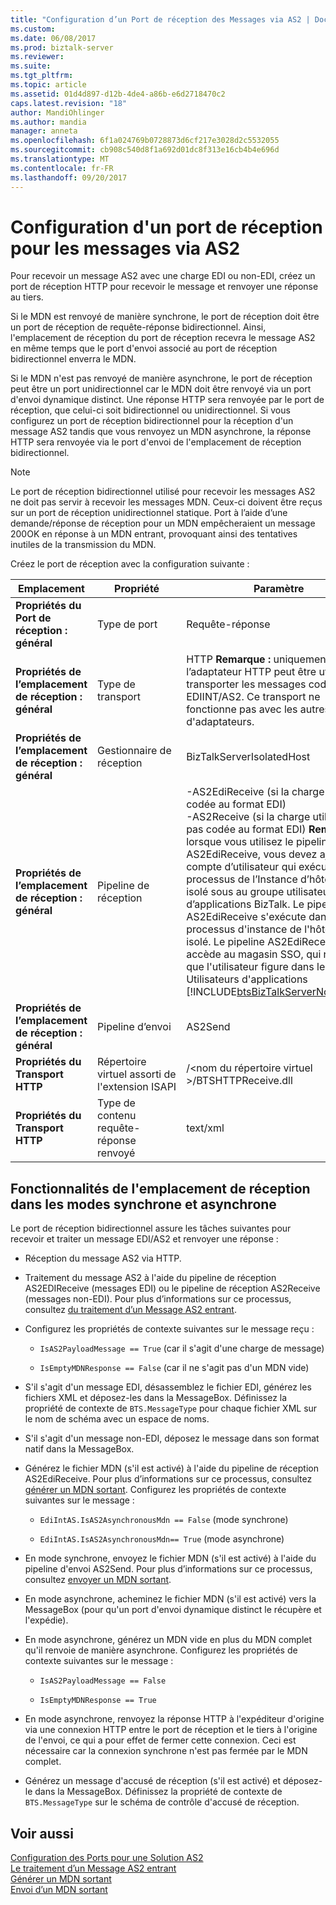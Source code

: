 ```yaml
---
title: "Configuration d’un Port de réception des Messages via AS2 | Documents Microsoft"
ms.custom: 
ms.date: 06/08/2017
ms.prod: biztalk-server
ms.reviewer: 
ms.suite: 
ms.tgt_pltfrm: 
ms.topic: article
ms.assetid: 01d4d897-d12b-4de4-a86b-e6d2718470c2
caps.latest.revision: "18"
author: MandiOhlinger
ms.author: mandia
manager: anneta
ms.openlocfilehash: 6f1a024769b0728873d6cf217e3028d2c5532055
ms.sourcegitcommit: cb908c540d8f1a692d01dc8f313e16cb4b4e696d
ms.translationtype: MT
ms.contentlocale: fr-FR
ms.lasthandoff: 09/20/2017
---
```

# <a name="configuring-a-receive-port-for-messages-over-as2"></a>Configuration d'un port de réception pour les messages via AS2
Pour recevoir un message AS2 avec une charge EDI ou non-EDI, créez un port de réception HTTP pour recevoir le message et renvoyer une réponse au tiers.  
  
 Si le MDN est renvoyé de manière synchrone, le port de réception doit être un port de réception de requête-réponse bidirectionnel. Ainsi, l'emplacement de réception du port de réception recevra le message AS2 en même temps que le port d'envoi associé au port de réception bidirectionnel enverra le MDN.  
  
 Si le MDN n'est pas renvoyé de manière asynchrone, le port de réception peut être un port unidirectionnel car le MDN doit être renvoyé via un port d'envoi dynamique distinct. Une réponse HTTP sera renvoyée par le port de réception, que celui-ci soit bidirectionnel ou unidirectionnel. Si vous configurez un port de réception bidirectionnel pour la réception d'un message AS2 tandis que vous renvoyez un MDN asynchrone, la réponse HTTP sera renvoyée via le port d'envoi de l'emplacement de réception bidirectionnel.  
  
> [!NOTE]
>  Le port de réception bidirectionnel utilisé pour recevoir les messages AS2 ne doit pas servir à recevoir les messages MDN. Ceux-ci doivent être reçus sur un port de réception unidirectionnel statique. Port à l’aide d’une demande/réponse de réception pour un MDN empêcheraient un message 200OK en réponse à un MDN entrant, provoquant ainsi des tentatives inutiles de la transmission du MDN.  
  
 Créez le port de réception avec la configuration suivante :  
  
|Emplacement|Propriété|Paramètre|  
|--------------|--------------|-------------|  
|**Propriétés du Port de réception : général**|Type de port|Requête-réponse|  
|**Propriétés de l’emplacement de réception : général**|Type de transport|HTTP **Remarque :** uniquement l’adaptateur HTTP peut être utilisé pour transporter les messages codés EDIINT/AS2. Ce transport ne fonctionne pas avec les autres types d'adaptateurs.|  
|**Propriétés de l’emplacement de réception : général**|Gestionnaire de réception|BizTalkServerIsolatedHost|  
|**Propriétés de l’emplacement de réception : général**|Pipeline de réception|-AS2EdiReceive (si la charge utile est codée au format EDI)<br />-AS2Receive (si la charge utile n’est pas codée au format EDI) **Remarque :** lorsque vous utilisez le pipeline AS2EdiReceive, vous devez ajouter le compte d’utilisateur qui exécute le processus de l’Instance d’hôte BizTalk isolé sous au groupe utilisateurs d’applications BizTalk. Le pipeline AS2EdiReceive s'exécute dans le processus d'instance de l'hôte BizTalk isolé. Le pipeline AS2EdiReceive accède au magasin SSO, qui requiert que l'utilisateur figure dans le groupe Utilisateurs d'applications [!INCLUDE[btsBizTalkServerNoVersion](../includes/btsbiztalkservernoversion-md.md)].|  
|**Propriétés de l’emplacement de réception : général**|Pipeline d’envoi|AS2Send|  
|**Propriétés du Transport HTTP**|Répertoire virtuel assorti de l'extension ISAPI|/\<nom du répertoire virtuel >/BTSHTTPReceive.dll|  
|**Propriétés du Transport HTTP**|Type de contenu requête-réponse renvoyé|text/xml|  
  
## <a name="functionality-of-the-receive-location-in-synchronous-and-asynchronous-modes"></a>Fonctionnalités de l'emplacement de réception dans les modes synchrone et asynchrone  
 Le port de réception bidirectionnel assure les tâches suivantes pour recevoir et traiter un message EDI/AS2 et renvoyer une réponse :  
  
-   Réception du message AS2 via HTTP.  
  
-   Traitement du message AS2 à l'aide du pipeline de réception AS2EDIReceive (messages EDI) ou le pipeline de réception AS2Receive (messages non-EDI). Pour plus d’informations sur ce processus, consultez [du traitement d’un Message AS2 entrant](../core/processing-an-incoming-as2-message.md).  
  
-   Configurez les propriétés de contexte suivantes sur le message reçu :  
  
    -   `IsAS2PayloadMessage == True` (car il s'agit d'une charge de message)  
  
    -   `IsEmptyMDNResponse == False` (car il ne s'agit pas d'un MDN vide)  
  
-   S'il s'agit d'un message EDI, désassemblez le fichier EDI, générez les fichiers XML et déposez-les dans la MessageBox. Définissez la propriété de contexte de `BTS.MessageType` pour chaque fichier XML sur le nom de schéma avec un espace de noms.  
  
-   S'il s'agit d'un message non-EDI, déposez le message dans son format natif dans la MessageBox.  
  
-   Générez le fichier MDN (s'il est activé) à l'aide du pipeline de réception AS2EdiReceive. Pour plus d’informations sur ce processus, consultez [générer un MDN sortant](../core/generating-an-outgoing-mdn.md). Configurez les propriétés de contexte suivantes sur le message :  
  
    -   `EdiIntAS.IsAS2AsynchronousMdn == False` (mode synchrone)  
  
    -   `EdiIntAS.IsAS2AsynchronousMdn== True` (mode asynchrone)  
  
-   En mode synchrone, envoyez le fichier MDN (s'il est activé) à l'aide du pipeline d'envoi AS2Send. Pour plus d’informations sur ce processus, consultez [envoyer un MDN sortant](../core/sending-an-outgoing-mdn.md).  
  
-   En mode asynchrone, acheminez le fichier MDN (s'il est activé) vers la MessageBox (pour qu'un port d'envoi dynamique distinct le récupère et l'expédie).  
  
-   En mode asynchrone, générez un MDN vide en plus du MDN complet qu'il renvoie de manière asynchrone. Configurez les propriétés de contexte suivantes sur le message :  
  
    -   `IsAS2PayloadMessage == False`  
  
    -   `IsEmptyMDNResponse == True`  
  
-   En mode asynchrone, renvoyez la réponse HTTP à l'expéditeur d'origine via une connexion HTTP entre le port de réception et le tiers à l'origine de l'envoi, ce qui a pour effet de fermer cette connexion. Ceci est nécessaire car la connexion synchrone n'est pas fermée par le MDN complet.  
  
-   Générez un message d'accusé de réception (s'il est activé) et déposez-le dans la MessageBox. Définissez la propriété de contexte de `BTS.MessageType` sur le schéma de contrôle d'accusé de réception.  
  
## <a name="see-also"></a>Voir aussi  
 [Configuration des Ports pour une Solution AS2](../core/configuring-ports-for-an-as2-solution.md)   
 [Le traitement d’un Message AS2 entrant](../core/processing-an-incoming-as2-message.md)   
 [Générer un MDN sortant](../core/generating-an-outgoing-mdn.md)   
 [Envoi d’un MDN sortant](../core/sending-an-outgoing-mdn.md)